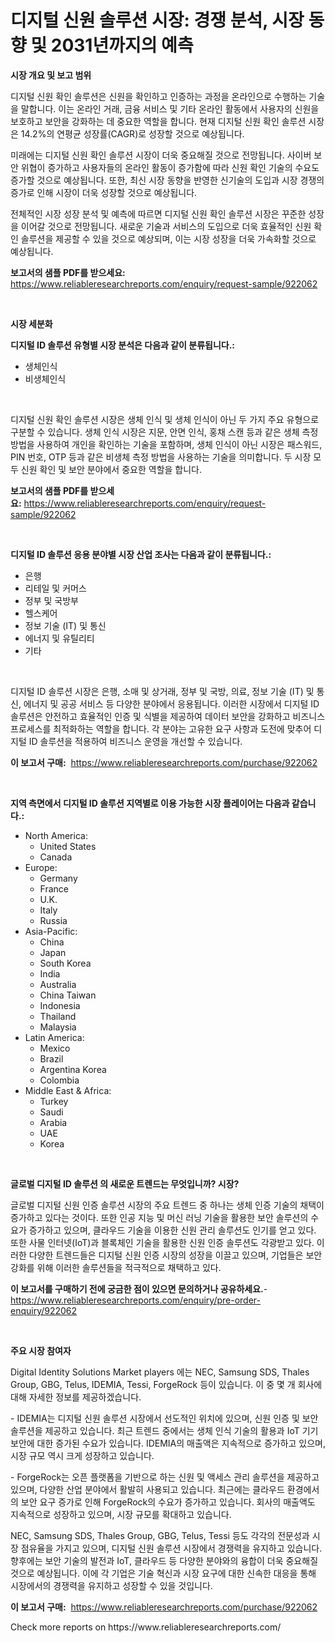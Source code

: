 <p><h1>디지털 신원 솔루션 시장: 경쟁 분석, 시장 동향 및 2031년까지의 예측</h1></p><p><strong>시장 개요 및 보고 범위</strong></p>
<p><p>디지털 신원 확인 솔루션은 신원을 확인하고 인증하는 과정을 온라인으로 수행하는 기술을 말합니다. 이는 온라인 거래, 금융 서비스 및 기타 온라인 활동에서 사용자의 신원을 보호하고 보안을 강화하는 데 중요한 역할을 합니다. 현재 디지털 신원 확인 솔루션 시장은 14.2%의 연평균 성장률(CAGR)로 성장할 것으로 예상됩니다. </p><p>미래에는 디지털 신원 확인 솔루션 시장이 더욱 중요해질 것으로 전망됩니다. 사이버 보안 위협이 증가하고 사용자들의 온라인 활동이 증가함에 따라 신원 확인 기술의 수요도 증가할 것으로 예상됩니다. 또한, 최신 시장 동향을 반영한 신기술의 도입과 시장 경쟁의 증가로 인해 시장이 더욱 성장할 것으로 예상됩니다.</p><p>전체적인 시장 성장 분석 및 예측에 따르면 디지털 신원 확인 솔루션 시장은 꾸준한 성장을 이어갈 것으로 전망됩니다. 새로운 기술과 서비스의 도입으로 더욱 효율적인 신원 확인 솔루션을 제공할 수 있을 것으로 예상되며, 이는 시장 성장을 더욱 가속화할 것으로 예상됩니다.</p></p>
<p><strong>보고서의 샘플 PDF를 받으세요:</strong> <a href="https://www.reliableresearchreports.com/enquiry/request-sample/922062">https://www.reliableresearchreports.com/enquiry/request-sample/922062</a></p>
<p>&nbsp;</p>
<p><strong>시장 세분화</strong></p>
<p><strong>디지털 ID 솔루션 유형별 시장 분석은 다음과 같이 분류됩니다.:</strong></p>
<p><ul><li>생체인식</li><li>비생체인식</li></ul></p>
<p>&nbsp;</p>
<p><p>디지털 신원 확인 솔루션 시장은 생체 인식 및 생체 인식이 아닌 두 가지 주요 유형으로 구분할 수 있습니다. 생체 인식 시장은 지문, 안면 인식, 홍채 스캔 등과 같은 생체 측정 방법을 사용하여 개인을 확인하는 기술을 포함하며, 생체 인식이 아닌 시장은 패스워드, PIN 번호, OTP 등과 같은 비생체 측정 방법을 사용하는 기술을 의미합니다. 두 시장 모두 신원 확인 및 보안 분야에서 중요한 역할을 합니다.</p></p>
<p><strong>보고서의 샘플 PDF를 받으세요:</strong>&nbsp;<a href="https://www.reliableresearchreports.com/enquiry/request-sample/922062">https://www.reliableresearchreports.com/enquiry/request-sample/922062</a></p>
<p>&nbsp;</p>
<p><strong> 디지털 ID 솔루션 응용 분야별 시장 산업 조사는 다음과 같이 분류됩니다.:</strong></p>
<p><ul><li>은행</li><li>리테일 및 커머스</li><li>정부 및 국방부</li><li>헬스케어</li><li>정보 기술 (IT) 및 통신</li><li>에너지 및 유틸리티</li><li>기타</li></ul></p>
<p>&nbsp;</p>
<p><p>디지털 ID 솔루션 시장은 은행, 소매 및 상거래, 정부 및 국방, 의료, 정보 기술 (IT) 및 통신, 에너지 및 공공 서비스 등 다양한 분야에서 응용됩니다. 이러한 시장에서 디지털 ID 솔루션은 안전하고 효율적인 인증 및 식별을 제공하여 데이터 보안을 강화하고 비즈니스 프로세스를 최적화하는 역할을 합니다. 각 분야는 고유한 요구 사항과 도전에 맞추어 디지털 ID 솔루션을 적용하여 비즈니스 운영을 개선할 수 있습니다.</p></p>
<p><strong>이 보고서 구매:</strong>&nbsp; <a href="https://www.reliableresearchreports.com/purchase/922062">https://www.reliableresearchreports.com/purchase/922062</a></p>
<p>&nbsp;</p>
<p><strong>지역 측면에서 디지털 ID 솔루션 지역별로 이용 가능한 시장 플레이어는 다음과 같습니다.:</strong></p>
<p><ul>
    <li>
        North America:
        <ul>
            <li>United States</li>
            <li>Canada</li>
        </ul>
    </li>
    <li>
        Europe:
        <ul>
            <li>Germany</li>
            <li>France</li>
            <li>U.K.</li>
            <li>Italy</li>
            <li>Russia</li>
        </ul>
    </li>
    <li>
        Asia-Pacific:
        <ul>
            <li>China</li>
            <li>Japan</li>
            <li>South Korea</li>
            <li>India</li>
            <li>Australia</li>
            <li>China Taiwan</li>
            <li>Indonesia</li>
            <li>Thailand</li>
            <li>Malaysia</li>
        </ul>
    </li>
    <li>
        Latin America:
        <ul>
            <li>Mexico</li>
            <li>Brazil</li>
            <li>Argentina Korea</li>
            <li>Colombia</li>
        </ul>
    </li>
    <li>
        Middle East & Africa:
        <ul>
            <li>Turkey</li>
            <li>Saudi</li>
            <li>Arabia</li>
            <li>UAE</li>
            <li>Korea</li>
        </ul>
    </li>
    </ul></p>
<p>&nbsp;</p>
<p><strong>글로벌 디지털 ID 솔루션 의 새로운 트렌드는 무엇입니까? 시장?</strong></p>
<p><p>글로벌 디지털 신원 인증 솔루션 시장의 주요 트렌드 중 하나는 생체 인증 기술의 채택이 증가하고 있다는 것이다. 또한 인공 지능 및 머신 러닝 기술을 활용한 보안 솔루션의 수요가 증가하고 있으며, 클라우드 기술을 이용한 신원 관리 솔루션도 인기를 얻고 있다. 또한 사물 인터넷(IoT)과 블록체인 기술을 활용한 신원 인증 솔루션도 각광받고 있다. 이러한 다양한 트렌드들은 디지털 신원 인증 시장의 성장을 이끌고 있으며, 기업들은 보안 강화를 위해 이러한 솔루션들을 적극적으로 채택하고 있다.</p></p>
<p><strong>이 보고서를 구매하기 전에 궁금한 점이 있으면 문의하거나 공유하세요.</strong>- <a href="https://www.reliableresearchreports.com/enquiry/pre-order-enquiry/922062">https://www.reliableresearchreports.com/enquiry/pre-order-enquiry/922062</a></p>
<p>&nbsp;</p>
<p><strong>주요 시장 참여자</strong></p>
<p><p>Digital Identity Solutions Market players 에는 NEC, Samsung SDS, Thales Group, GBG, Telus, IDEMIA, Tessi, ForgeRock 등이 있습니다. 이 중 몇 개 회사에 대해 자세한 정보를 제공하겠습니다.</p><p>- IDEMIA는 디지털 신원 솔루션 시장에서 선도적인 위치에 있으며, 신원 인증 및 보안 솔루션을 제공하고 있습니다. 최근 트렌드 중에서는 생체 인식 기술의 활용과 IoT 기기 보안에 대한 증가된 수요가 있습니다. IDEMIA의 매출액은 지속적으로 증가하고 있으며, 시장 규모 역시 크게 성장하고 있습니다.</p><p>- ForgeRock는 오픈 플랫폼을 기반으로 하는 신원 및 액세스 관리 솔루션을 제공하고 있으며, 다양한 산업 분야에서 활발히 사용되고 있습니다. 최근에는 클라우드 환경에서의 보안 요구 증가로 인해 ForgeRock의 수요가 증가하고 있습니다. 회사의 매출액도 지속적으로 성장하고 있으며, 시장 규모를 확대하고 있습니다.</p><p>NEC, Samsung SDS, Thales Group, GBG, Telus, Tessi 등도 각각의 전문성과 시장 점유율을 가지고 있으며, 디지털 신원 솔루션 시장에서 경쟁력을 유지하고 있습니다. 향후에는 보안 기술의 발전과 IoT, 클라우드 등 다양한 분야와의 융합이 더욱 중요해질 것으로 예상됩니다. 이에 각 기업은 기술 혁신과 시장 요구에 대한 신속한 대응을 통해 시장에서의 경쟁력을 유지하고 성장할 수 있을 것입니다.</p></p>
<p><strong>이 보고서 구매:</strong>&nbsp;&nbsp;<a href="https://www.reliableresearchreports.com/purchase/922062">https://www.reliableresearchreports.com/purchase/922062</a></p>
<p>Check more reports on https://www.reliableresearchreports.com/</p>
